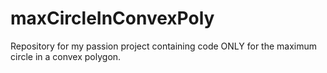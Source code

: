 # maxCircleInConvexPoly
Repository for my passion project containing code ONLY for the maximum circle in a convex polygon.
